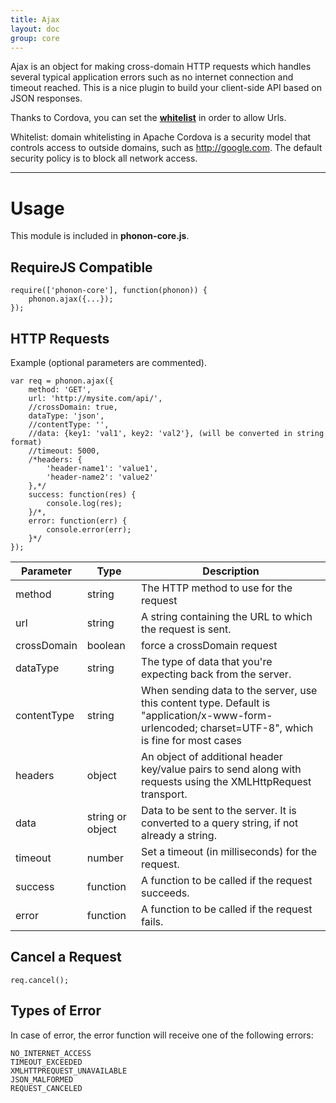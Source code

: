 ```yaml
---
title: Ajax
layout: doc
group: core
---
```


Ajax is an object for making cross-domain HTTP requests which handles several typical application errors such as no internet connection and timeout reached.
This is a nice plugin to build your client-side API based on JSON responses.

Thanks to Cordova, you can set the **[whitelist](http://docs.phonegap.com/en/edge/guide_appdev_whitelist_index.md.html#Whitelist%20Guide)** in order to allow Urls.

Whitelist: domain whitelisting in Apache Cordova is a security model that controls access to outside domains, such as http://google.com. The default security policy is to block all network access.

---

# Usage

This module is included in **phonon-core.js**.

## RequireJS Compatible

	require(['phonon-core'], function(phonon)) {
	    phonon.ajax({...});
	});

## HTTP Requests

Example (optional parameters are commented).

	var req = phonon.ajax({
		method: 'GET',
		url: 'http://mysite.com/api/',
		//crossDomain: true,
		dataType: 'json',
		//contentType: '',
		//data: {key1: 'val1', key2: 'val2'}, (will be converted in string format)
		//timeout: 5000,
		/*headers: {
			'header-name1': 'value1',
			'header-name2': 'value2'
		},*/
		success: function(res) {
			console.log(res);
		}/*,
		error: function(err) {
			console.error(err);
		}*/
	});

Parameter     |        Type      |  Description  |
------------- | -------------    | ------------- |
method        |       string     |  The HTTP method to use for the request |
url           |       string     |  A string containing the URL to which the request is sent. |
crossDomain   |    boolean       |  force a crossDomain request |
dataType      |    string        |  The type of data that you're expecting back from the server. |
contentType   |    string        | When sending data to the server, use this content type. Default is "application/x-www-form-urlencoded; charset=UTF-8", which is fine for most cases |
headers       |    object        | An object of additional header key/value pairs to send along with requests using the XMLHttpRequest transport. |
data          | string or object | Data to be sent to the server. It is converted to a query string, if not already a string.
timeout       |      number      | Set a timeout (in milliseconds) for the request. |
success       |     function     | A function to be called if the request succeeds. |
error         |     function     | A function to be called if the request fails. |

## Cancel a Request

	req.cancel();

## Types of Error

In case of error, the error function will receive one of the following errors:

	NO_INTERNET_ACCESS
	TIMEOUT_EXCEEDED
	XMLHTTPREQUEST_UNAVAILABLE
	JSON_MALFORMED
	REQUEST_CANCELED
